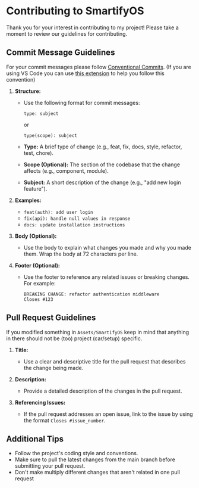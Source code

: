 # Contributing to SmartifyOS

Thank you for your interest in contributing to my project! Please take a moment to review our guidelines for contributing.

## Commit Message Guidelines

For your commit messages please follow [Conventional Commits](https://www.conventionalcommits.org/).
(If you are using VS Code you can use [this extension](https://marketplace.visualstudio.com/items?itemName=vivaxy.vscode-conventional-commits) to help you follow this convention)

1. **Structure:**
   - Use the following format for commit messages:
     ```
     type: subject
     ```
     or
     ```
     type(scope): subject
     ```

   - **Type:** A brief type of change (e.g., feat, fix, docs, style, refactor, test, chore).
   - **Scope (Optional):** The section of the codebase that the change affects (e.g., component, module).
   - **Subject:** A short description of the change (e.g., "add new login feature").

2. **Examples:**
   - `feat(auth): add user login`
   - `fix(api): handle null values in response`
   - `docs: update installation instructions`

3. **Body (Optional):**
   - Use the body to explain what changes you made and why you made them. Wrap the body at 72 characters per line.

4. **Footer (Optional):**
   - Use the footer to reference any related issues or breaking changes. For example:
     ```
     BREAKING CHANGE: refactor authentication middleware
     Closes #123
     ```
## Pull Request Guidelines
If you modified something in `Assets/SmartifyOS` keep in mind that anything in there should not be (too) project (car/setup) specific.

1. **Title:**
   - Use a clear and descriptive title for the pull request that describes the change being made.

2. **Description:**
   - Provide a detailed description of the changes in the pull request.

3. **Referencing Issues:**
   - If the pull request addresses an open issue, link to the issue by using the format `Closes #issue_number`.


## Additional Tips

- Follow the project's coding style and conventions.
- Make sure to pull the latest changes from the main branch before submitting your pull request.
- Don't make multiply different changes that aren't related in one pull request